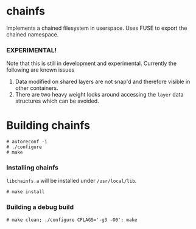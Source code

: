 # chainfs
Implements a chained filesystem in userspace.  Uses FUSE to export the chained namespace.

### EXPERIMENTAL!  
Note that this is still in development and experimental.  Currently the following are known issues

1. Data modified on shared layers are not snap'd and therefore visible in other containers.
2. There are two heavy weight locks around accessing the `layer` data structures which can be avoided.

# Building chainfs

```
# autoreconf -i
# ./configure
# make 
```

### Installing chainfs

`libchainfs.a` will be installed under `/usr/local/lib`.

```
# make install
```

### Building a debug build
```
# make clean; ./configure CFLAGS='-g3 -O0'; make
```
